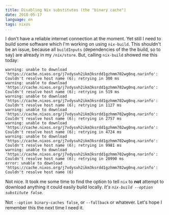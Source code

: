 ```yaml
---
title: Disabling Nix substitutes (the "binary cache")
date: 2018-05-17
language: en
tags: nixos
...
```


I don't have a reliable internet connection at the moment.  Yet still
I need to build some software which I'm working on using `nix-build`.
This shouldn't be an issue, because all `buildInputs` (dependencies of
the the build, so to say) are already in my `/nix/store`.  But,
calling `nix-build` showed me this today:

~~~
warning: unable to download 'https://cache.nixos.org/j7vdysvh2ikm3ksrdd1gzhmm702wg0nq.narinfo': Couldn't resolve host name (6); retrying in 300 ms
warning: unable to download 'https://cache.nixos.org/j7vdysvh2ikm3ksrdd1gzhmm702wg0nq.narinfo': Couldn't resolve host name (6); retrying in 519 ms
warning: unable to download 'https://cache.nixos.org/j7vdysvh2ikm3ksrdd1gzhmm702wg0nq.narinfo': Couldn't resolve host name (6); retrying in 1127 ms
warning: unable to download 'https://cache.nixos.org/j7vdysvh2ikm3ksrdd1gzhmm702wg0nq.narinfo': Couldn't resolve host name (6); retrying in 2757 ms
warning: unable to download 'https://cache.nixos.org/j7vdysvh2ikm3ksrdd1gzhmm702wg0nq.narinfo': Couldn't resolve host name (6); retrying in 4724 ms
warning: unable to download 'https://cache.nixos.org/j7vdysvh2ikm3ksrdd1gzhmm702wg0nq.narinfo': Couldn't resolve host name (6); retrying in 9981 ms
warning: unable to download 'https://cache.nixos.org/j7vdysvh2ikm3ksrdd1gzhmm702wg0nq.narinfo': Couldn't resolve host name (6); retrying in 20990 ms
error: unable to download 'https://cache.nixos.org/j7vdysvh2ikm3ksrdd1gzhmm702wg0nq.narinfo': Couldn't resolve host name (6)
~~~

Not nice.  It took me some time to find the option to tell `nix` to
**not** attempt to download anything it could easily build
locally. *It's `nix-build --option substitute false`.*

Not `--option binary-caches false`, or `--fallback` or whatever.
Let's hope I remember this the next time I need it.
